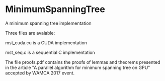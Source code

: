# MinimumSpanningTree
A minimum spanning tree implementation

Three files are avaiable:

mst_cuda.cu is a CUDA implementation

mst_seq.c is a sequential C implementation

The file proofs.pdf contains the proofs of lemmas and theorems presented in the article "A parallel algorithm for minimum spanning tree on GPU" accepted by WAMCA 2017 event.
